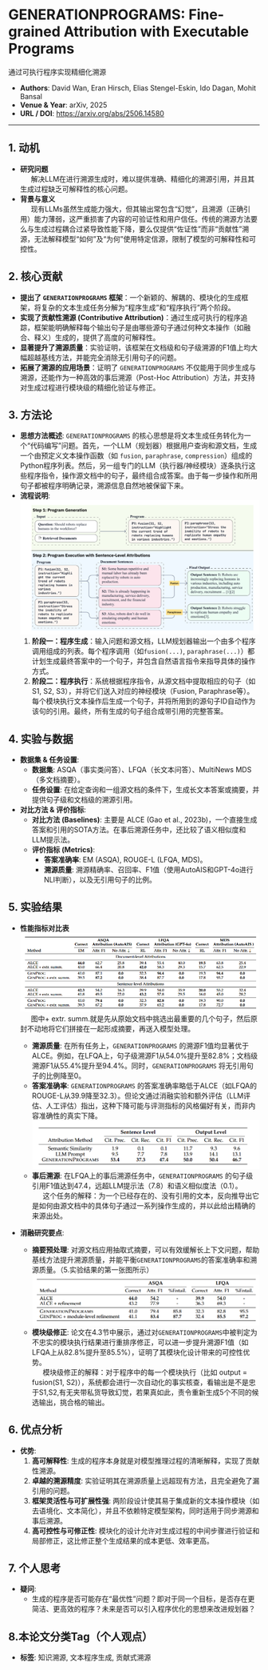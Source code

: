 # GENERATIONPROGRAMS: Fine-grained Attribution with Executable Programs
通过可执行程序实现精细化溯源

- **Authors**: David Wan, Eran Hirsch, Elias Stengel-Eskin, Ido Dagan, Mohit Bansal
- **Venue & Year**: arXiv, 2025
- **URL / DOI**: https://arxiv.org/abs/2506.14580

---

## 1. 动机

- **研究问题**<br> `   `解决LLM在进行溯源生成时，难以提供准确、精细化的溯源引用，并且其生成过程缺乏可解释性的核心问题。
- **背景与意义**<br> `   `现有LLMs虽然生成能力强大，但其输出常包含“幻觉”，且溯源（正确引用）能力薄弱，这严重损害了内容的可验证性和用户信任。传统的溯源方法要么与生成过程耦合过紧导致性能下降，要么仅提供“佐证性”而非“贡献性”溯源，无法解释模型“如何”及“为何”使用特定信源，限制了模型的可解释性和可控性。

## 2. 核心贡献

- **提出了 `GENERATIONPROGRAMS` 框架**：一个新颖的、解耦的、模块化的生成框架，将复杂的文本生成任务分解为“程序生成”和“程序执行”两个阶段。
- **实现了贡献性溯源 (Contributive Attribution)**：通过生成可执行的程序追踪，框架能明确解释每个输出句子是由哪些源句子通过何种文本操作（如融合、释义）生成的，提供了高度的可解释性。
- **显著提升了溯源质量**：实验证明，该框架在文档级和句子级溯源的F1值上均大幅超越基线方法，并能完全消除无引用句子的问题。
- **拓展了溯源的应用场景**：证明了 `GENERATIONPROGRAMS` 不仅能用于同步生成与溯源，还能作为一种高效的事后溯源（Post-Hoc Attribution）方法，并支持对生成过程进行模块级的精细化验证与修正。

## 3. 方法论

- **思想方法概述**: `GENERATIONPROGRAMS` 的核心思想是将文本生成任务转化为一个“代码编写”问题。首先，一个LLM（规划器）根据用户查询和源文档，生成一个由预定义文本操作函数（如 `fusion`, `paraphrase`, `compression`）组成的Python程序列表。然后，另一组专门的LLM（执行器/神经模块）逐条执行这些程序指令，操作源文档中的句子，最终组合成答案。由于每一步操作和所用句子都被程序明确记录，溯源信息自然地被保留下来。
- **流程说明**:
  ![f2](image16/f2.png)
  1.  **阶段一：程序生成**：输入问题和源文档，LLM规划器输出一个由多个程序调用组成的列表。每个程序调用（如`fusion(...)`, `paraphrase(...)`）都计划生成最终答案中的一个句子，并包含自然语言指令来指导具体的操作方式。
  2.  **阶段二：程序执行**：系统根据程序指令，从源文档中提取相应的句子（如S1, S2, S3），并将它们送入对应的神经模块（Fusion, Paraphrase等）。每个模块执行文本操作后生成一个句子，并将所用到的源句子ID自动作为该句的引用。最终，所有生成的句子组合成带引用的完整答案。

## 4. 实验与数据 
- **数据集 & 任务设置**:
  - **数据集**: ASQA（事实类问答）、LFQA（长文本问答）、MultiNews MDS（多文档摘要）。
  - **任务设置**: 在给定查询和一组源文档的条件下，生成长文本答案或摘要，并提供句子级和文档级的溯源引用。
- **对比方法 & 评价指标**:
  - **对比方法 (Baselines)**: 主要是 ALCE (Gao et al., 2023b)，一个直接生成答案和引用的SOTA方法。在事后溯源任务中，还比较了语义相似度和LLM提示法。
  - **评价指标 (Metrics)**:
    - **答案准确率**: EM (ASQA), ROUGE-L (LFQA, MDS)。
    - **溯源质量**: 溯源精确率、召回率、F1值（使用AutoAIS和GPT-4o进行NLI判断），以及无引用句子的比例。

## 5. 实验结果

- **性能指标对比表**
  ![t1](image16/t1.png)
  <br> `   `图中+ extr. summ.就是先从原始文档中挑选出最重要的几个句子，然后原封不动地将它们拼接在一起形成摘要，再送入模型处理。
  - **溯源质量**: 在所有任务上，`GENERATIONPROGRAMS` 的溯源F1值均显著优于ALCE。例如，在LFQA上，句子级溯源F1从54.0%提升至82.8%；文档级溯源F1从55.4%提升至94.4%。同时，`GENERATIONPROGRAMS` 将无引用句子的比例降至0。
  - **答案准确率**: `GENERATIONPROGRAMS` 的答案准确率略低于ALCE（如LFQA的ROUGE-L从39.9降至32.3）。但论文通过消融实验和额外评估（LLM评估、人工评估）指出，这种下降可能与评测指标的风格偏好有关，而非内容准确性的真实下降。
  ![t2](image16/t2.png)
  - **事后溯源**: 在LFQA上的事后溯源任务中，`GENERATIONPROGRAMS` 的句子级引用F1值达到47.4，远超LLM提示法（7.8）和语义相似度法（0.1）。
  <br> `   `这个任务的解释：为一个已经存在的、没有引用的文本，反向推导出它是如何由源文档中的具体句子通过一系列操作生成的，并以此给出精确的来源出处。
- **消融研究要点**:
 
  - **摘要预处理**: 对源文档应用抽取式摘要，可以有效缓解长上下文问题，帮助基线方法提升溯源质量，并能平衡`GENERATIONPROGRAMS`的答案准确率和溯源质量。（5.实验结果的第一张图所示）
  ![t3](image16/t3.png)
  - **模块级修正**: 论文在4.3节中展示，通过对`GENERATIONPROGRAMS`中被判定为不忠实的模块执行结果进行重排序修正，可以进一步提升溯源F1值（如LFQA上从82.8%提升至85.5%），证明了其模块化设计带来的可控性优势。
  <br> `   `模块级修正的解释：对于程序中的每一个模块执行（比如 output = fusion(S1, S2)），系统都会进行一次自动化的事实核查，看输出是不是忠于S1,S2,有无夹带私货导致幻觉，若果真如此，责令重新生成5个不同的候选输出，挑合格的输出。

## 6. 优点分析 

- **优势**:
  1.  **高可解释性**: 生成的程序本身就是对模型推理过程的清晰解释，实现了贡献性溯源。
  2.  **卓越的溯源精度**: 实验证明其在溯源质量上远超现有方法，且完全避免了漏引用的问题。
  3.  **框架灵活性与可扩展性强**: 两阶段设计使其易于集成新的文本操作模块（如去语境化、文本简化），并且不依赖特定模型架构，同时适用于同步溯源和事后溯源。
  4.  **高可控性与可修正性**: 模块化的设计允许对生成过程的中间步骤进行验证和局部修正，这比修正整个生成结果的成本更低、效率更高。


## 7. 个人思考 

- **疑问**:
  - 生成的程序是否可能存在“最优性”问题？即对于同一个目标，是否存在更简洁、更高效的程序？未来是否可以引入程序优化的思想来改进规划器？


## 8.本论文分类Tag（个人观点）

- **标签**: 知识溯源,  文本程序生成, 贡献式溯源 